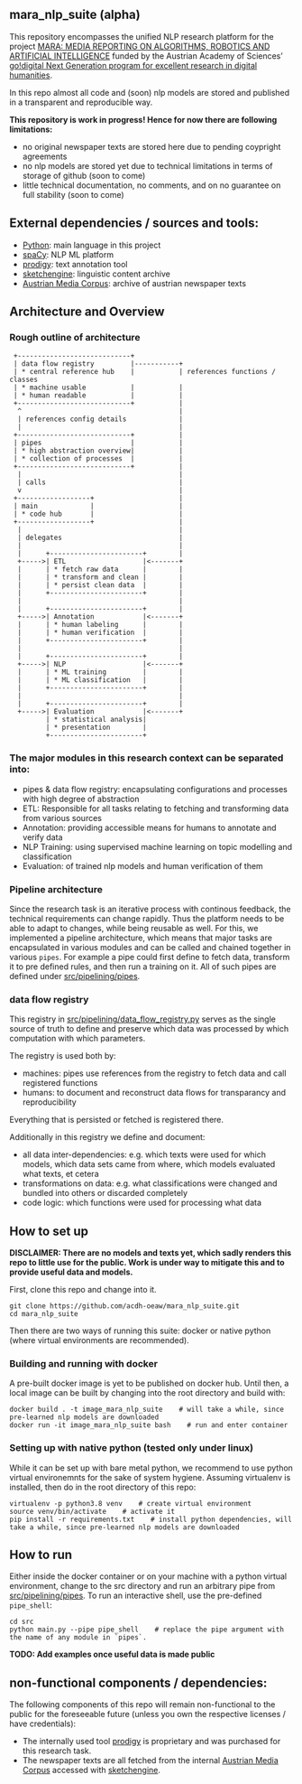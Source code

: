 ## mara_nlp_suite (alpha)

This repository encompasses the unified NLP research platform for the project [MARA: MEDIA REPORTING ON ALGORITHMS, ROBOTICS AND ARTIFICIAL INTELLIGENCE](https://www.oeaw.ac.at/cmc/research/media-accountability-media-change-mamc/media-ethics-and-media-accountability/triple-a-algorithms-automation-accountability/risks-and-responsibility-in-the-automation-debate-mara/) funded by the Austrian Academy of Sciences’ [go!digital Next Generation program for excellent research in digital humanities](https://www.oeaw.ac.at/foerderungen/godigital/godigital-next-generation).

In this repo almost all code and (soon) nlp models are stored and published in a transparent and reproducible way.

**This repository is work in progress! Hence for now there are following limitations:**

* no original newspaper texts are stored here due to pending coypright agreements
* no nlp models are stored yet due to technical limitations in terms of storage of github (soon to come)
* little technical documentation, no comments, and on no guarantee on full stability (soon to come)


## External dependencies / sources and tools:

* [Python](https://www.python.org/): main language in this project
* [spaCy](https://spacy.io/): NLP ML platform
* [prodigy](http://prodi.gy/): text annotation tool
* [sketchengine](https://www.sketchengine.eu/): linguistic content archive
* [Austrian Media Corpus](https://www.oeaw.ac.at/acdh/tools/amc-austria-media-corpus): archive of austrian newspaper texts


## Architecture and Overview

### Rough outline of architecture

```
 +----------------------------+ 
 | data flow registry         |-----------+
 | * central reference hub    |           | references functions / classes
 | * machine usable           |           | 
 | * human readable           |           |
 +----------------------------+           |
  ^                                       |
  | references config details             |
  |                                       |
 +----------------------------+           |
 | pipes                      |           |
 | * high abstraction overview|           |
 | * collection of processes  |           |
 +----------------------------+           |
  |                                       |
  | calls                                 |
  v                                       |
 +------------------+                     |
 | main             |                     |
 | * code hub       |                     |
 +------------------+                     |
  |                                       |
  | delegates                             |
  |                                       |
  |      +-----------------------+        |
  +----->| ETL                   |<-------+
  |      | * fetch raw data      |        |
  |      | * transform and clean |        |
  |      | * persist clean data  |        |
  |      +-----------------------+        |
  |                                       |
  |      +-----------------------+        |
  +----->| Annotation            |<-------+
  |      | * human labeling      |        |
  |      | * human verification  |        |
  |      +-----------------------+        |
  |                                       |
  |      +-----------------------+        |
  +----->| NLP                   |<-------+
  |      | * ML training         |        |
  |      | * ML classification   |        |
  |      +-----------------------+        |
  |                                       |
  |      +-----------------------+        |
  +----->| Evaluation            |<-------+
         | * statistical analysis|
         | * presentation        |
         +-----------------------+
```

### The major modules in this research context can be separated into:
* pipes & data flow registry: encapsulating configurations and processes with high degree of abstraction
* ETL: Responsible for all tasks relating to fetching and transforming data from various sources
* Annotation: providing accessible means for humans to annotate and verify data
* NLP Training: using supervised machine learning on topic modelling and classification 
* Evaluation: of trained nlp models and human verification of them

### Pipeline architecture

Since the research task is an iterative process with continous feedback, the technical requirements can change rapidly. Thus the platform needs to be able to adapt to changes, while being reusable as well. For this, we implemented a pipeline architecture, which means that major tasks are encapsulated in various modules and can be called and chained together in various `pipes`. For example a pipe could first define to fetch data, transform it to pre defined rules, and then run a training on it. All of such pipes are defined under [src/pipelining/pipes](src/pipelining/pipes).

### data flow registry

This registry in [src/pipelining/data_flow_registry.py](src/pipelining/data_flow_registry.py) serves as the single source of truth to define and preserve which data was processed by which computation with which parameters. 

The registry is used both by:
* machines: pipes use references from the registry to fetch data and call registered functions
* humans: to document and reconstruct data flows for transparancy and reproducibility

Everything that is persisted or fetched is registered there. 

Additionally in this registry we define and document:
* all data inter-dependencies: e.g. which texts were used for which models, which data sets came from where, which models evaluated what texts, et cetera
* transformations on data: e.g. what classifications were changed and bundled into others or discarded completely
* code logic: which functions were used for processing what data


## How to set up

**DISCLAIMER: There are no models and texts yet, which sadly renders this repo to little use for the public. Work is under way to mitigate this and to provide useful data and models.**

First, clone this repo and change into it. 

```
git clone https://github.com/acdh-oeaw/mara_nlp_suite.git
cd mara_nlp_suite
```

Then there are two ways of running this suite: docker or native python (where virtual environments are recommended).

### Building and running with docker

A pre-built docker image is yet to be published on docker hub. Until then, a local image can be built by changing into the root directory and build with:
```
docker build . -t image_mara_nlp_suite    # will take a while, since pre-learned nlp models are downloaded
docker run -it image_mara_nlp_suite bash    # run and enter container
```

### Setting up with native python (tested only under linux)

While it can be set up with bare metal python, we recommend to use python virtual environemnts for the sake of system hygiene. 
Assuming virtualenv is installed, then do in the root directory of this repo:
```
virtualenv -p python3.8 venv    # create virtual environment
source venv/bin/activate    # activate it
pip install -r requirements.txt    # install python dependencies, will take a while, since pre-learned nlp models are downloaded
```

## How to run

Either inside the docker container or on your machine with a python virtual environment, change to the src directory and run an arbitrary pipe from [src/pipelining/pipes](src/pipelining/pipes). To run an interactive shell, use the pre-defined `pipe_shell`:
```
cd src
python main.py --pipe pipe_shell    # replace the pipe argument with the name of any module in `pipes`.
```

**TODO: Add examples once useful data is made public**

## non-functional components / dependencies:

The following components of this repo will remain non-functional to the public for the foreseeable future (unless you own the respective licenses / have credentials):

* The internally used tool [prodigy](http://prodi.gy/) is proprietary and was purchased for this research task.
* The newspaper texts are all fetched from the internal [Austrian Media Corpus](https://www.oeaw.ac.at/acdh/tools/amc-austria-media-corpus) accessed with [sketchengine](https://www.sketchengine.eu/).
